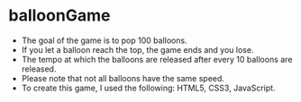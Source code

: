 # balloonGame  

- The goal of the game is to pop 100 balloons.  
- If you let a balloon reach the top, the game ends and you lose.  
- The tempo at which the balloons are released after every 10 balloons are released.  
- Please note that not all balloons have the same speed.  
- To create this game, I used the following: HTML5, CSS3, JavaScript.
